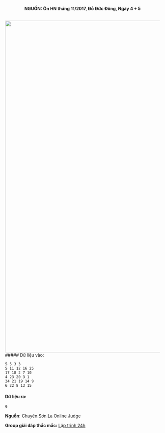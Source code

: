 **<center>NGUỒN: Ôn HN tháng 11/2017, Đỗ Đức Đông, Ngày 4 + 5</center>**
<br>

<img src="/images/problems/1034/median.svg" width=1080px>##### Dữ liệu vào:
```
5 5 3 3
5 11 12 16 25
17 18 2 7 10
4 23 20 3 1
24 21 19 14 9
6 22 8 13 15
```

#### Dữ liệu ra:
```
9
```
**Nguồn:** [Chuyên Sơn La Online Judge](http://csloj.ddns.net/)

**Group giải đáp thắc mắc:** [Lập trình 24h](https://www.facebook.com/groups/1386904321519984)